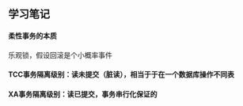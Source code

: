 ## 学习笔记 

#### 柔性事务的本质
乐观锁，假设回滚是个小概率事件

#### TCC事务隔离级别：读未提交（脏读），相当于于在一个数据库操作不同表
#### XA事务隔离级别：读已提交，事务串行化保证的